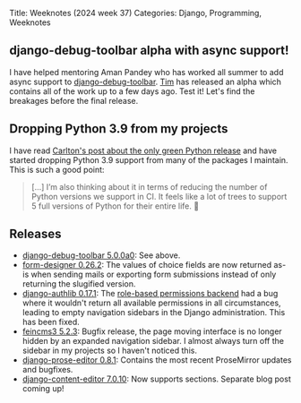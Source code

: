 Title: Weeknotes (2024 week 37)
Categories: Django, Programming, Weeknotes

## django-debug-toolbar alpha with async support!

I have helped mentoring Aman Pandey who has worked all summer to add async
support to
[django-debug-toolbar](https://github.com/jazzband/django-debug-toolbar/).
[Tim](https://github.com/tim-schilling) has released an alpha which contains
all of the work up to a few days ago. Test it! Let's find the breakages before
the final release.


## Dropping Python 3.9 from my projects

I have read [Carlton's post about the only green Python release](https://noumenal.es/posts/the-only-green-python/yLw/) and have started dropping Python 3.9 support from many of the packages I maintain. This is such a good point:

> [...] I’m also thinking about it in terms of reducing the number of Python versions we support in CI. It feels like a lot of trees to support 5 full versions of Python for their entire life. 🌳

## Releases

- [django-debug-toolbar 5.0.0a0](https://pypi.org/project/django-debug-toolbar/5.0.0a0/): See above.
- [form-designer 0.26.2](https://pypi.org/project/form-designer/): The values
  of choice fields are now returned as-is when sending mails or exporting form
  submissions instead of only returning the slugified version.
- [django-authlib 0.17.1](https://pypi.org/project/django-authlib/): The
  [role-based permissions
  backend](https://406.ch/writing/keep-content-managers-admin-access-up-to-date-with-role-based-permissions/)
  had a bug where it wouldn't return all available permissions in all
  circumstances, leading to empty navigation sidebars in the Django
  administration. This has been fixed.
- [feincms3 5.2.3](https://pypi.org/project/feincms3/): Bugfix release, the
  page moving interface is no longer hidden by an expanded navigation sidebar.
  I almost always turn off the sidebar in my projects so I haven't noticed
  this.
- [django-prose-editor 0.8.1](https://pypi.org/project/django-prose-editor/):
  Contains the most recent ProseMirror updates and bugfixes.
- [django-content-editor
  7.0.10](https://pypi.org/project/django-content-editor/): Now supports
  sections. Separate blog post coming up!
